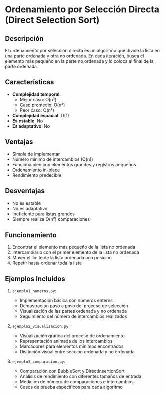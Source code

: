 # Ordenamiento por Selección Directa (Direct Selection Sort)

## Descripción
El ordenamiento por selección directa es un algoritmo que divide la lista en una parte ordenada y otra no ordenada. En cada iteración, busca el elemento más pequeño en la parte no ordenada y lo coloca al final de la parte ordenada.

## Características
- **Complejidad temporal**: 
  - Mejor caso: O(n²)
  - Caso promedio: O(n²)
  - Peor caso: O(n²)
- **Complejidad espacial**: O(1)
- **Es estable**: No
- **Es adaptativo**: No

## Ventajas
- Simple de implementar
- Número mínimo de intercambios (O(n))
- Funciona bien con elementos grandes y registros pequeños
- Ordenamiento in-place
- Rendimiento predecible

## Desventajas
- No es estable
- No es adaptativo
- Ineficiente para listas grandes
- Siempre realiza O(n²) comparaciones

## Funcionamiento
1. Encontrar el elemento más pequeño de la lista no ordenada
2. Intercambiarlo con el primer elemento de la lista no ordenada
3. Mover el límite de la lista ordenada una posición
4. Repetir hasta ordenar toda la lista

## Ejemplos Incluidos

1. `ejemplo1_numeros.py`:
   - Implementación básica con números enteros
   - Demostración paso a paso del proceso de selección
   - Visualización de las partes ordenada y no ordenada
   - Seguimiento del número de intercambios realizados

2. `ejemplo2_visualizacion.py`:
   - Visualización gráfica del proceso de ordenamiento
   - Representación animada de los intercambios
   - Marcadores para elementos mínimos encontrados
   - Distinción visual entre sección ordenada y no ordenada

3. `ejemplo3_comparacion.py`:
   - Comparación con BubbleSort y DirectInsertionSort
   - Análisis de rendimiento con diferentes tamaños de entrada
   - Medición de número de comparaciones e intercambios
   - Casos de prueba específicos para cada algoritmo
